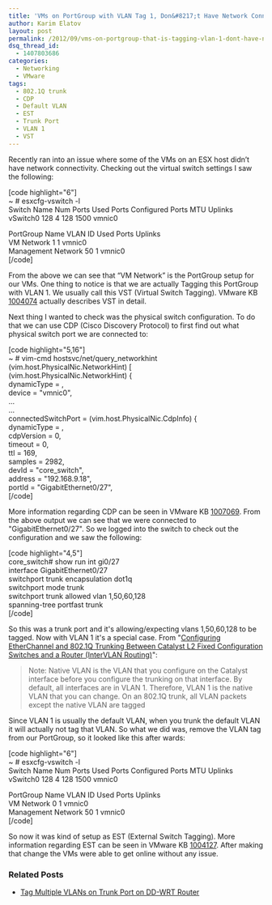 ```yaml
---
title: 'VMs on PortGroup with VLAN Tag 1, Don&#8217;t Have Network Connectivity'
author: Karim Elatov
layout: post
permalink: /2012/09/vms-on-portgroup-that-is-tagging-vlan-1-dont-have-network-connectivity/
dsq_thread_id:
  - 1407803686
categories:
  - Networking
  - VMware
tags:
  - 802.1Q trunk
  - CDP
  - Default VLAN
  - EST
  - Trunk Port
  - VLAN 1
  - VST
---
```

Recently ran into an issue where some of the VMs on an ESX host didn&#8217;t have network connectivity. Checking out the virtual switch settings I saw the following:

[code highlight="6"]  
~ # esxcfg-vswitch -l  
Switch Name Num Ports Used Ports Configured Ports MTU Uplinks  
vSwitch0 128 4 128 1500 vmnic0

PortGroup Name VLAN ID Used Ports Uplinks  
VM Network 1 1 vmnic0  
Management Network 50 1 vmnic0  
[/code]

From the above we can see that &#8220;VM Network&#8221; is the PortGroup setup for our VMs. One thing to notice is that we are actually Tagging this PortGroup with VLAN 1. We usually call this VST (Virtual Switch Tagging). VMware KB <a href="http://kb.vmware.com/kb/1004074" onclick="javascript:_gaq.push(['_trackEvent','outbound-article','http://kb.vmware.com/kb/1004074']);">1004074</a> actually describes VST in detail. 

Next thing I wanted to check was the physical switch configuration. To do that we can use CDP (Cisco Discovery Protocol) to first find out what physical switch port we are connected to:

[code highlight="5,16"]  
~ # vim-cmd hostsvc/net/query_networkhint  
(vim.host.PhysicalNic.NetworkHint) [  
(vim.host.PhysicalNic.NetworkHint) {  
dynamicType = <unset>,  
device = "vmnic0",  
...  
...  
connectedSwitchPort = (vim.host.PhysicalNic.CdpInfo) {  
dynamicType = <unset>,  
cdpVersion = 0,  
timeout = 0,  
ttl = 169,  
samples = 2982,  
devId = "core_switch",  
address = "192.168.9.18",  
portId = "GigabitEthernet0/27",  
[/code]

More information regarding CDP can be seen in VMware KB <a href="http://kb.vmware.com/kb/1007069" onclick="javascript:_gaq.push(['_trackEvent','outbound-article','http://kb.vmware.com/kb/1007069']);">1007069</a>. From the above output we can see that we were connected to "GigabitEthernet0/27". So we logged into the switch to check out the configuration and we saw the following:

[code highlight="4,5"]  
core_switch# show run int gi0/27  
interface GigabitEthernet0/27  
switchport trunk encapsulation dot1q  
switchport mode trunk  
switchport trunk allowed vlan 1,50,60,128  
spanning-tree portfast trunk  
[/code]

So this was a trunk port and it's allowing/expecting vlans 1,50,60,128 to be tagged. Now with VLAN 1 it's a special case. From "<a href="http://www.cisco.com/en/US/products/hw/switches/ps628/products_configuration_example09186a00800ef797.shtml" onclick="javascript:_gaq.push(['_trackEvent','outbound-article','http://www.cisco.com/en/US/products/hw/switches/ps628/products_configuration_example09186a00800ef797.shtml']);">Configuring EtherChannel and 802.1Q Trunking Between Catalyst L2 Fixed Configuration Switches and a Router (InterVLAN Routing)</a>":

> Note: Native VLAN is the VLAN that you configure on the Catalyst interface before you configure the trunking on that interface. By default, all interfaces are in VLAN 1. Therefore, VLAN 1 is the native VLAN that you can change. On an 802.1Q trunk, all VLAN packets except the native VLAN are tagged 

Since VLAN 1 is usually the default VLAN, when you trunk the default VLAN it will actually not tag that VLAN. So what we did was, remove the VLAN tag from our PortGroup, so it looked like this after wards:

[code highlight="6"]  
~ # esxcfg-vswitch -l  
Switch Name Num Ports Used Ports Configured Ports MTU Uplinks  
vSwitch0 128 4 128 1500 vmnic0

PortGroup Name VLAN ID Used Ports Uplinks  
VM Network 0 1 vmnic0  
Management Network 50 1 vmnic0  
[/code]

So now it was kind of setup as EST (External Switch Tagging). More information regarding EST can be seen in VMware KB <a href="http://kb.vmware.com/kb/1004127" onclick="javascript:_gaq.push(['_trackEvent','outbound-article','http://kb.vmware.com/kb/1004127']);">1004127</a>. After making that change the VMs were able to get online without any issue.

<div class="SPOSTARBUST-Related-Posts">
  <H3>
    Related Posts
  </H3>
  
  <ul class="entry-meta">
    <li class="SPOSTARBUST-Related-Post">
      <a title="Tag Multiple VLANs on Trunk Port on DD-WRT Router" href="http://virtuallyhyper.com/2014/04/tag-multiple-vlans-on-trunk-port-on-dd-wrt-router/" onclick="javascript:_gaq.push(['_trackEvent','outbound-article','http://virtuallyhyper.com/2014/04/tag-multiple-vlans-on-trunk-port-on-dd-wrt-router/']);" rel="bookmark">Tag Multiple VLANs on Trunk Port on DD-WRT Router</a>
    </li>
  </ul>
</div>

<p class="wp-flattr-button">
  <a class="FlattrButton" style="display:none;" href="http://virtuallyhyper.com/2012/09/vms-on-portgroup-that-is-tagging-vlan-1-dont-have-network-connectivity/" title=" VMs on PortGroup with VLAN Tag 1, Don&#8217;t Have Network Connectivity" rev="flattr;uid:virtuallyhyper;language:en_GB;category:text;tags:802.1Q trunk,CDP,Default VLAN,EST,Trunk Port,VLAN 1,VST,blog;button:compact;">I was running an ESXi host in my home network and I wanted to dedicate on NIC of the ESXi for VM traffic. Since I was planning on having different...</a>
</p>